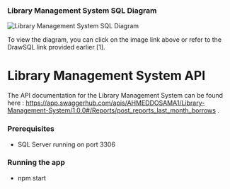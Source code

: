 ### Library Management System SQL Diagram

![Library Management System SQL Diagram](library-management-system-diagram.png)

To view the diagram, you can click on the image link above or refer to the DrawSQL link provided earlier [1].

# Library Management System API

The API documentation for the Library Management System can be found here : https://app.swaggerhub.com/apis/AHMEDDOSAMA1/Library-Management-System/1.0.0#/Reports/post_reports_last_month_borrows .

### Prerequisites

- SQL Server running on port 3306

 ### Running the app
- npm start
